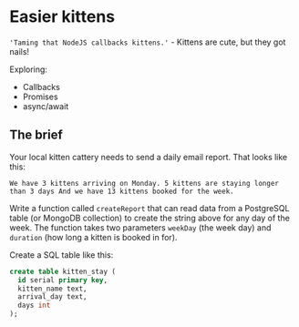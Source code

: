 # Easier kittens

`'Taming that NodeJS callbacks kittens.'` - Kittens are cute, but they got nails!

Exploring:

* Callbacks
* Promises
* async/await

## The brief

Your local kitten cattery needs to send a daily email report. That looks like this:

`We have 3 kittens arriving on Monday.
5 kittens are staying longer than 3 days
And we have 13 kittens booked for the week.`

Write a function called `createReport` that can read data from a PostgreSQL table (or MongoDB collection) to create the string above for any day of the week. The function takes two parameters `weekDay` (the week day) and `duration` (how long a kitten is booked in for).

Create a SQL table like this:

```sql
create table kitten_stay (
  id serial primary key,
  kitten_name text,
  arrival_day text,
  days int
);
```
